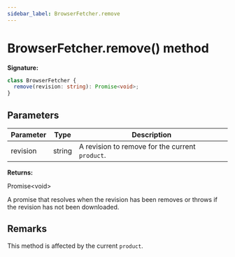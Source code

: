 ```yaml
---
sidebar_label: BrowserFetcher.remove
---
```


# BrowserFetcher.remove() method

**Signature:**

```typescript
class BrowserFetcher {
  remove(revision: string): Promise<void>;
}
```

## Parameters

| Parameter | Type   | Description                                                |
| --------- | ------ | ---------------------------------------------------------- |
| revision  | string | A revision to remove for the current <code>product</code>. |

**Returns:**

Promise&lt;void&gt;

A promise that resolves when the revision has been removes or throws if the
revision has not been downloaded.

## Remarks

This method is affected by the current `product`.
